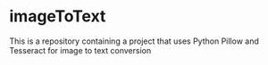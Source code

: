 # imageToText
This is a repository containing a project that uses Python Pillow and Tesseract for image to text conversion
